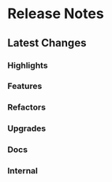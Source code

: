 # Release Notes

## Latest Changes

### Highlights

### Features

### Refactors

### Upgrades

### Docs

### Internal
